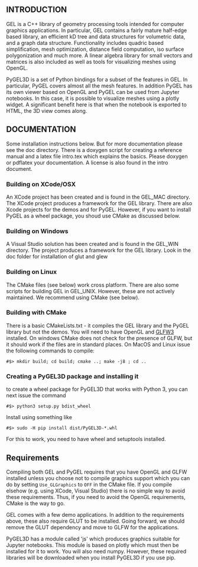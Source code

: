 ## INTRODUCTION
GEL is a C++ library of geometry processing tools intended for computer graphics applications. In particular, GEL contains a fairly mature half-edge based library, an efficient kD tree and data structures for volumetric data, and a graph data structure. Functionality includes quadric based simplification, mesh optimization, distance field computation, iso surface polygonization and much more. A linear algebra library for small vectors and matrices is also included as well as tools for visualizing meshes using OpenGL.

PyGEL3D is a set of Python bindings for a subset of the features in GEL. In particular, PyGEL covers almost all the mesh features. In addition PyGEL has its own viewer based on OpenGL and PyGEL can be used from Jupyter notebooks. In this case, it is possible to visualize meshes using a plotly widget. A significant benefit here is that when the notebook is exported to HTML, the 3D view comes along.

## DOCUMENTATION
Some installation instructions below. But for more documentation please see the doc directory. There is a doxygen script for creating a reference manual and a latex file intro.tex which explains the basics. Please doxygen or pdflatex your documentation. A license is also found in the intro document.

### Building on XCode/OSX
An XCode project has been created and is found in the GEL_MAC directory. The XCode project produces a framework for the GEL library. There are also Xcode projects for the demos and for PyGEL. However, if you want to install PyGEL as a wheel package, you shoud use CMake as discussed below.

### Building on Windows
A Visual Studio solution has been created and is found in the GEL_WIN directory. The project produces a framework for the GEL library. Look in the doc folder for installation of glut and glew

### Building on Linux
The CMake files (see below) work cross platform. There are also some scripts for building GEL in GEL_UNIX. However, these are not actively maintained. We recommend using CMake (see below).

### Building with CMake
There is a basic CMakeLists.txt - it compiles the GEL library and the PyGEL library but not the demos. You will need to have OpenGL and [GLFW3](https://www.glfw.org) installed. On windows CMake does not check for the presence of GLFW, but it should work if the files are in standard places. On MacOS and Linux issue the following commands to compile:
```
#$> mkdir build; cd build; cmake ..; make -j8 ; cd ..
```
### Creating a PyGEL3D package and installing it
to create a wheel package for PyGEL3D that works with Python 3, you can next issue the command
```
#$> python3 setup.py bdist_wheel
```
Install using something like
```
#$> sudo -H pip install dist/PyGEL3D-*.whl
```
For this to work, you need to have wheel and setuptools installed. 

## Requirements
Compiling both GEL and PyGEL requires that you have OpenGL and GLFW installed unless you choose not to compile graphics support which you can do by setting `Use_GLGraphics` to `OFF` in the CMake file. If you compile elsehow (e.g. using XCode, Visual Studio) there is no simple way to avoid these requirements. Thus, if you need to avoid the OpenGL requirements, CMake is the way to go.

GEL comes with a few demo applications. In addition to the requirements above, these also require GLUT to be installed. Going forward, we should remove the GLUT dependency and move to GLFW for the applications.

PyGEL3D has a module called 'js' which produces graphics suitable for Jupyter notebooks. This module is based on plotly which must then be installed for it to work. You will also need numpy. However, these required libraries will be downloaded when you install PyGEL3D if you use pip.
